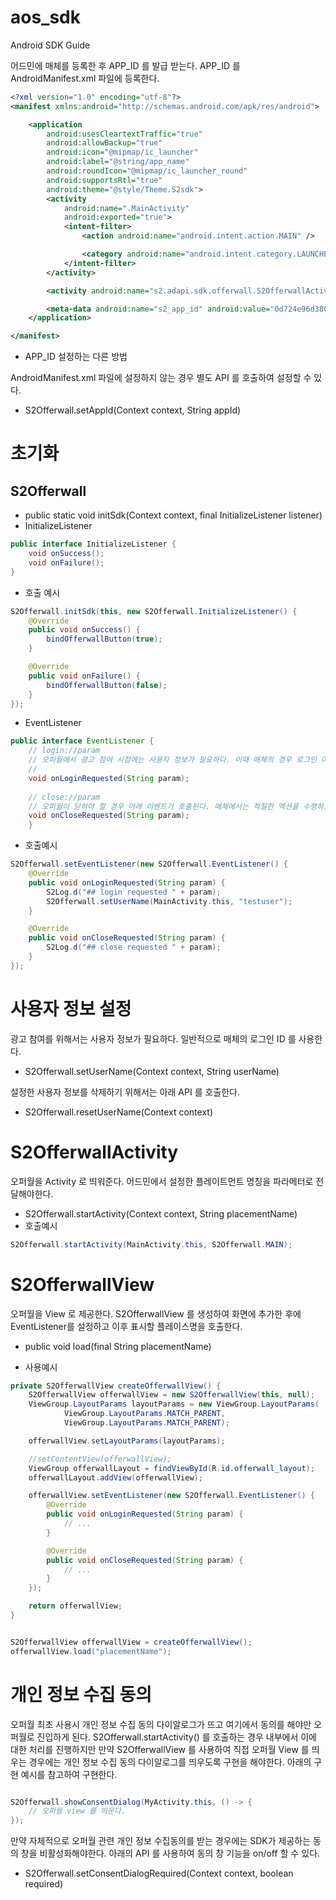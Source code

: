# aos_sdk
Android SDK Guide

어드민에 매체를 등록한 후 APP_ID 를 발급 받는다.
APP_ID 를 AndroidManifest.xml 파일에 등록한다.
```xml
<?xml version="1.0" encoding="utf-8"?>
<manifest xmlns:android="http://schemas.android.com/apk/res/android">

    <application
        android:usesCleartextTraffic="true"
        android:allowBackup="true"
        android:icon="@mipmap/ic_launcher"
        android:label="@string/app_name"
        android:roundIcon="@mipmap/ic_launcher_round"
        android:supportsRtl="true"
        android:theme="@style/Theme.S2sdk">
        <activity
            android:name=".MainActivity"
            android:exported="true">
            <intent-filter>
                <action android:name="android.intent.action.MAIN" />

                <category android:name="android.intent.category.LAUNCHER" />
            </intent-filter>
        </activity>

        <activity android:name="s2.adapi.sdk.offerwall.S2OfferwallActivity" android:exported="true"/>

        <meta-data android:name="s2_app_id" android:value="0d724e96d380f016521e1bba1d9142eae52893d29f484033cb06c3ad0f2ca651" />
    </application>

</manifest>
```
- APP_ID 설정하는 다른 방법

AndroidManifest.xml 파일에 설정하지 않는 경우 별도 API 를 호출하여 설정할 수 있다.
- S2Offerwall.setAppId(Context context, String appId)

# 초기화
## S2Offerwall
- public static void initSdk(Context context, final InitializeListener listener)
- InitializeListener
```java
public interface InitializeListener {
    void onSuccess();
    void onFailure();
}
```
- 호출 예시
```java
S2Offerwall.initSdk(this, new S2Offerwall.InitializeListener() {
    @Override
    public void onSuccess() {
        bindOfferwallButton(true);
    }

    @Override
    public void onFailure() {
        bindOfferwallButton(false);
    }
});
```
- EventListener
```java
public interface EventListener {
    // login://param
    // 오퍼월에서 광고 참여 시점에는 사용자 정보가 필요하다. 이때 매체의 경우 로그인 아이디를 설정해야한다.
    // 
    void onLoginRequested(String param);
    
    // close://param
    // 오퍼월이 닫혀야 할 경우 아래 이벤트가 호출된다. 매체에서는 적절한 액션을 수행하도록 구현한다.
    void onCloseRequested(String param);
    }
```
- 호출예시
```java
S2Offerwall.setEventListener(new S2Offerwall.EventListener() {
    @Override
    public void onLoginRequested(String param) {
        S2Log.d("## login requested " + param);
        S2Offerwall.setUserName(MainActivity.this, "testuser");
    }

    @Override
    public void onCloseRequested(String param) {
        S2Log.d("## close requested " + param);
    }
});
```
# 사용자 정보 설정
광고 참여를 위해서는 사용자 정보가 필요하다. 일반적으로 매체의 로그인 ID 를 사용한다.

- S2Offerwall.setUserName(Context context, String userName)

설정한 사용자 정보를 삭제하기 위해서는 아래 API 를 호출한다.
- S2Offerwall.resetUserName(Context context)
  
# S2OfferwallActivity
오퍼월을 Activity 로 띄워준다. 어드민에서 설정한 플레이트먼트 명칭을 파라메터로 전달해야한다.
- S2Offerwall.startActivity(Context context, String placementName)
- 호출예시
```java
S2Offerwall.startActivity(MainActivity.this, S2Offerwall.MAIN);
```

# S2OfferwallView
오퍼월을 View 로 제공한다. S2OfferwallView 를 생성하여 화면에 추가한 후에 EventListener를 설정하고 이후 표시할 플레이스명을 호출한다.
- public void load(final String placementName)

- 사용예시

```java
private S2OfferwallView createOfferwallView() {
    S2OfferwallView offerwallView = new S2OfferwallView(this, null);
    ViewGroup.LayoutParams layoutParams = new ViewGroup.LayoutParams(
            ViewGroup.LayoutParams.MATCH_PARENT,
            ViewGroup.LayoutParams.MATCH_PARENT);

    offerwallView.setLayoutParams(layoutParams);

    //setContentView(offerwallView);
    ViewGroup offerwallLayout = findViewById(R.id.offerwall_layout);
    offerwallLayout.addView(offerwallView);

    offerwallView.setEventListener(new S2Offerwall.EventListener() {
        @Override
        public void onLoginRequested(String param) {
            // ...
        }

        @Override
        public void onCloseRequested(String param) {
            // ...
        }
    });

    return offerwallView;
}


S2OfferwallView offerwallView = createOfferwallView();
offerwallView.load("placementName");

```

# 개인 정보 수집 동의
오퍼월 최초 사용시 개인 정보 수집 동의 다이알로그가 뜨고 여기에서 동의를 해야만 오퍼월로 진입하게 된다. 
S2Offerwall.startActivity() 를 호출하는 경우 내부에서 이에 대한 처리를 진행하지만 만약 S2OfferwallView 를 사용하여 직접 오퍼월 View 를 띄우는 경우에는
개인 정보 수집 동의 다이알로그를 띄우도록 구현을 해야한다. 아래의 구현 예시를 참고하여 구현한다.

```java

S2Offerwall.showConsentDialog(MyActivity.this, () -> {
    // 오퍼월 view 를 띄운다.
});

```

만약 자체적으로 오퍼월 관련 개인 정보 수집동의를 받는 경우에는 SDK가 제공하는 동의 창을 비활성화해야한다. 아래의 API 를 사용하여 동의 창 기능을 on/off 할 수 있다.

- S2Offerwall.setConsentDialogRequired(Context context, boolean required)


